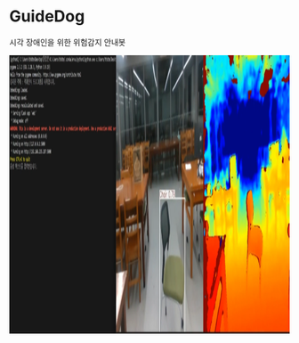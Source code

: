 # GuideDog
시각 장애인을 위한 위험감지 안내봇 <br>

<div align=center>
<img src="./Program Play image/객체인식 이미지.png" alt="Image 1" width="900" height="500">

</div>
